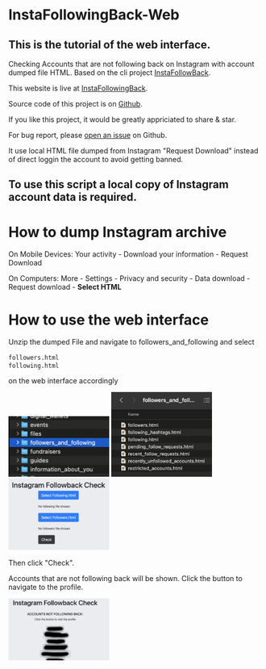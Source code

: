 # InstaFollowingBack-Web
<h2>This is the tutorial of the web interface.</h2>

Checking Accounts that are not following back on Instagram with account dumped file HTML. Based on the cli project <a href="https://github.com/bboymega/InstaFollowBack">InstaFollowBack</a>.

This website is live at <a href="https://www.instafollowingback.com">InstaFollowingBack</a>.

Source code of this project is on <a href="https://github.com/bboymega/InstaFollowBack-Web">Github</a>. 

If you like this project, it would be greatly appriciated to share & star.

For bug report, please <a href="https://github.com/bboymega/InstaFollowingBack-Web/issues">open an issue</a> on Github.

It use local HTML file dumped from Instagram "Request Download" instead of direct loggin the account to avoid getting banned.

<h2>To use this script a local copy of Instagram account data is required.</h2>


# How to dump Instagram archive

On Mobile Devices: Your activity - Download your information - Request Download

On Computers: More - Settings - Privacy and security - Data download - Request download - <b>Select HTML</b>


# How to use the web interface

Unzip the dumped File and navigate to followers_and_following and select
```
followers.html
following.html
```
on the web interface accordingly

<img src="https://raw.githubusercontent.com/bboymega/InstaFollowingBack-Web/main/a2.png" alt="a2" width="200"/>
<img src="https://raw.githubusercontent.com/bboymega/InstaFollowingBack-Web/main/a3.png" alt="a3" width="200"/>
<img src="https://raw.githubusercontent.com/bboymega/InstaFollowingBack-Web/main/a4.png" alt="a4" width="200"/>

Then click "Check".

Accounts that are not following back will be shown. Click the button to navigate to the profile.

<img src="https://raw.githubusercontent.com/bboymega/InstaFollowingBack-Web/main/a5.png" alt="a5" width="200"/>
